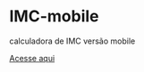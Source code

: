 # IMC-mobile
calculadora de IMC versão mobile
<div>
<a href="https://alessandraromualdo.github.io/IMC-mobile/">Acesse aqui</a>
